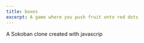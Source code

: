 ```yaml
---
title: boxes
excerpt: A game where you push fruit onto red dots
---
```


A Sokoban clone created with javascrip
